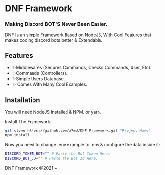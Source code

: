 # DNF Framework
### Making Discord BOT'S Never Been Easier.

DNF Is an simple Framework Based on NodeJS, With Cool Features that makes coding discord bots better & Extendable.
## Features
- ✨Middlewares (Secures Commands, Checks Commands, User, Etc).
- ✨Commands (Controllers).
- ✨Simple Users Database.
- ✨ Comes With Many Cool Examples.



## Installation

You will need NodeJS Installed & NPM. or yarn.

Install The Framework.

```sh
git clone https://github.com/a7md/DNF-Framework.git "Project Name"
npm install
```

Now you need to change .env.example to .env & configure the data inside it:

```sh
DISCORD_TOKEN_BOT="" # Paste the Bot Token Here.
DISCORD_BOT_ID="" # Paste the Bot Id Here.
```





DNF Framework @2021 ~


